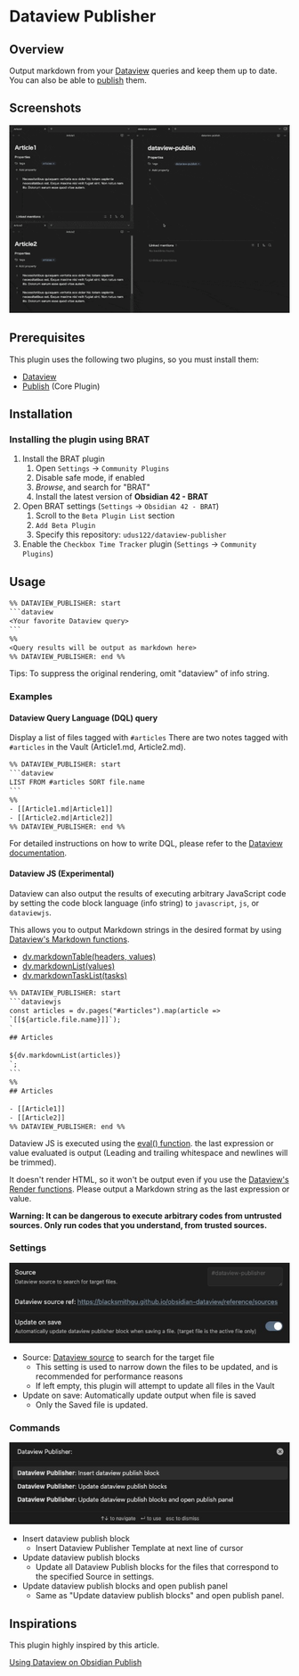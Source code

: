 # Dataview Publisher

## Overview

Output markdown from your [Dataview](https://blacksmithgu.github.io/obsidian-dataview) queries and keep them up to date.
You can also be able to [publish](https://obsidian.md/publish) them.

## Screenshots

![screenshot](assets/demo.gif)

## Prerequisites

This plugin uses the following two plugins, so you must install them:

- [Dataview](https://blacksmithgu.github.io/obsidian-dataview)
- [Publish](https://obsidian.md/publish) (Core Plugin)

## Installation

### Installing the plugin using BRAT

1. Install the BRAT plugin
    1. Open `Settings` -> `Community Plugins`
    2. Disable safe mode, if enabled
    3. *Browse*, and search for "BRAT" 
    4. Install the latest version of **Obsidian 42 - BRAT**
2. Open BRAT settings (`Settings` -> `Obsidian 42 - BRAT`)
    1. Scroll to the `Beta Plugin List` section
    2. `Add Beta Plugin`
    3. Specify this repository: `udus122/dataview-publisher`
3. Enable the `Checkbox Time Tracker` plugin (`Settings` -> `Community Plugins`)

## Usage

````
%% DATAVIEW_PUBLISHER: start
```dataview
<Your favorite Dataview query>
```
%%
<Query results will be output as markdown here>
%% DATAVIEW_PUBLISHER: end %%
````

Tips: To suppress the original rendering, omit "dataview" of info string.

### Examples

#### Dataview Query Language (DQL) query

Display a list of files tagged with `#articles`
There are two notes tagged with `#articles` in the Vault (Article1.md, Article2.md).

````
%% DATAVIEW_PUBLISHER: start
```dataview
LIST FROM #articles SORT file.name
```
%%
- [[Article1.md|Article1]]
- [[Article2.md|Article2]]
%% DATAVIEW_PUBLISHER: end %%
````

For detailed instructions on how to write DQL, please refer to the [Dataview documentation](https://blacksmithgu.github.io/obsidian-dataview/queries/structure).

#### Dataview JS (Experimental)

Dataview can also output the results of executing arbitrary JavaScript code by setting the code block language (info string) to `javascript`, `js`, or `dataviewjs`.

This allows you to output Markdown strings in the desired format by using [Dataview's Markdown functions](https://blacksmithgu.github.io/obsidian-dataview/api/code-reference/#markdown-dataviews).

- [dv.markdownTable(headers, values)](https://blacksmithgu.github.io/obsidian-dataview/api/code-reference/#dvmarkdowntableheaders-values)
- [dv.markdownList(values)](https://blacksmithgu.github.io/obsidian-dataview/api/code-reference/#dvmarkdownlistvalues)
- [dv.markdownTaskList(tasks)](https://blacksmithgu.github.io/obsidian-dataview/api/code-reference/#dvmarkdowntasklisttasks)

````
%% DATAVIEW_PUBLISHER: start
```dataviewjs
const articles = dv.pages("#articles").map(article => `[[${article.file.name}]]`);
`
## Articles

${dv.markdownList(articles)}
`;
```
%%
## Articles

- [[Article1]]
- [[Article2]]
%% DATAVIEW_PUBLISHER: end %%
````

Dataview JS is executed using the [eval() function](https://developer.mozilla.org/en-US/docs/Web/JavaScript/Reference/Global_Objects/eval). the last expression or value evaluated is output (Leading and trailing whitespace and newlines will be trimmed).

It doesn't render HTML, so it won't be output even if you use the [Dataview's Render functions](https://blacksmithgu.github.io/obsidian-dataview/api/code-reference/#render).
Please output a Markdown string as the last expression or value.

**Warning: It can be dangerous to execute arbitrary codes from untrusted sources. Only run codes that you understand, from trusted sources.**

### Settings

![settings_screenshot](assets/settings.jpg)

- Source: [Dataview source](https://blacksmithgu.github.io/obsidian-dataview/reference/sources) to search for the target file
  - This setting is used to narrow down the files to be updated, and is recommended for performance reasons
  - If left empty, this plugin will attempt to update all files in the Vault
- Update on save: Automatically update output when file is saved
  - Only the Saved file is updated.

### Commands

![commands_screenshot](assets/commands.jpg)

- Insert dataview publish block
  - Insert Dataview Publisher Template at next line of cursor
- Update dataview publish blocks
  - Update all Dataview Publish blocks for the files that correspond to the specified Source in settings.
- Update dataview publish blocks and open publish panel
  - Same as "Update dataview publish blocks" and open publish panel.

## Inspirations

This plugin highly inspired by this article.

[Using Dataview on Obsidian Publish](https://joschua.io/posts/2023/09/01/obsidian-publish-dataview)

